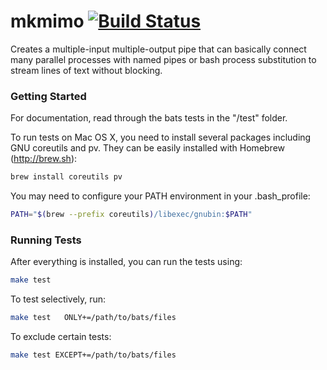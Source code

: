 mkmimo [![Build Status](https://travis-ci.org/netj/mkmimo.svg?branch=master)](https://travis-ci.org/netj/mkmimo)
======

Creates a multiple-input multiple-output pipe that can basically connect many parallel processes with named pipes or bash process substitution to stream lines of text without blocking.

### Getting Started

For documentation, read through the bats tests in the "/test" folder.

To run tests on Mac OS X, you need to install several packages including GNU coreutils and pv. They can be easily installed with Homebrew (http://brew.sh):

```bash 
brew install coreutils pv
```

You may need to configure your PATH environment in your .bash_profile:

```bash 
PATH="$(brew --prefix coreutils)/libexec/gnubin:$PATH"
```

### Running Tests

After everything is installed, you can run the tests using:

```bash 
make test
```

To test selectively, run:

```bash
make test   ONLY+=/path/to/bats/files
```

To exclude certain tests:  

```bash
make test EXCEPT+=/path/to/bats/files
```
